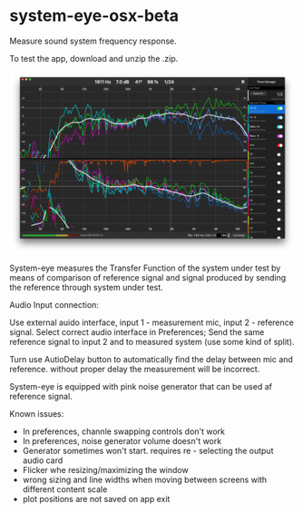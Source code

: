 # system-eye-osx-beta

Measure sound system frequency response.

To test the app, download and unzip the .zip.

![system-eye screenshot](https://github.com/olegnaumenko/system-eye-osx-beta/blob/master/syseye-screenshot.png)


System-eye measures the Transfer Function of the system under test by means of comparison of reference signal and signal produced by sending the reference through system under test.

Audio Input connection:

Use external auido interface, input 1 - measurement mic, input 2 - reference signal. 
Select correct audio interface in Preferences;
Send the same reference signal to input 2 and to measured system (use some kind of split).

Turn use AutioDelay button to automatically find the delay between mic and reference. without proper delay the measurement will be incorrect.

System-eye is equipped with pink noise generator that can be used af reference signal.

Known issues:

- In preferences, channle swapping controls don't work
- In preferences, noise generator volume doesn't work
- Generator sometimes won't start. requires re - selecting the output audio card
- Flicker whe resizing/maximizing the window
- wrong sizing and line widths when moving between screens with different content scale
- plot positions are not saved on app exit
